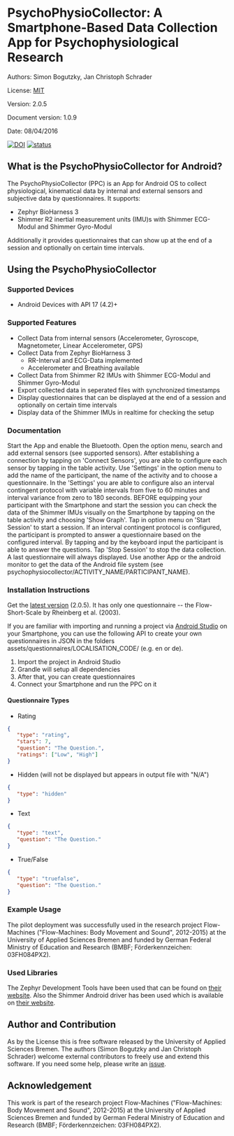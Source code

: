 # PsychoPhysioCollector: A Smartphone-Based Data Collection App for Psychophysiological Research
Authors: Simon Bogutzky, Jan Christoph Schrader

License: [MIT](https://opensource.org/licenses/MIT)

Version: 2.0.5

Document version: 1.0.9 

Date: 08/04/2016

[![DOI](https://zenodo.org/badge/doi/10.5281/zenodo.59678.svg)](http://dx.doi.org/10.5281/zenodo.59678) [![status](http://joss.theoj.org/papers/aacbdea63ce8d4896a3c84d89f4c5ee0/status.svg)](http://joss.theoj.org/papers/aacbdea63ce8d4896a3c84d89f4c5ee0)

## What is the PsychoPhysioCollector for Android?
The PsychoPhysioCollector (PPC) is an App for Android OS to collect physiological, kinematical data by internal and external sensors and subjective data by questionnaires. It supports:

* Zephyr BioHarness 3
* Shimmer R2 inertial measurement units (IMU)s with Shimmer ECG-Modul and Shimmer Gyro-Modul

Additionally it provides questionnaires that can show up at the end of a session and optionally on certain time intervals.

## Using the PsychoPhysioCollector

### Supported Devices
* Android Devices with API 17 (4.2)+

### Supported Features
* Collect Data from internal sensors (Accelerometer, Gyroscope, Magnetometer, Linear Accelerometer, GPS)
* Collect Data from Zephyr BioHarness 3
   * RR-Interval and ECG-Data implemented
   * Accelerometer and Breathing available
* Collect Data from Shimmer R2 IMUs with Shimmer ECG-Modul and Shimmer Gyro-Modul
* Export collected data in seperated files with synchronized timestamps
* Display questionnaires that can be displayed at the end of a session and optionally on certain time intervals
* Display data of the Shimmer IMUs in realtime for checking the setup

### Documentation
Start the App and enable the Bluetooth. Open the option menu, search and add external sensors (see supported sensors). After establishing a connection by tapping on 'Connect Sensors', you are able to configure each sensor by tapping in the table activity. Use 'Settings' in the option menu to add the name of the participant, the name of the activity and to choose a questionnaire. In the 'Settings' you are able to configure also an interval contingent protocol with variable intervals from five to 60 minutes and interval variance from zero to 180 seconds. BEFORE equipping your participant with the Smartphone and start the session you can check the data of the Shimmer IMUs visually on the Smartphone by tapping on the table activity and choosing 'Show Graph'. Tap in option menu on 'Start Session' to start a session. If an interval contingent protocol is configured, the participant is prompted to answer a questionnaire based on the configured interval. By tapping and by the keyboard input the participant is able to answer the questions. Tap 'Stop Session' to stop the data collection. A last questionnaire will always displayed. Use another App or the android monitor to get the data of the Android file system (see psychophysiocollector/ACTIVITY_NAME/PARTICIPANT_NAME).

### Installation Instructions
Get the [latest version](https://github.com/sbogutzky/PsychoPhysioCollector/releases/latest) (2.0.5). It has only one questionnaire -- the Flow-Short-Scale by Rheinberg et al. (2003). 

If you are familiar with importing and running a project via [Android Studio](https://developer.android.com/studio/index.html) on your Smartphone, you can use the following API to create your own questionnaires in JSON in the folders assets/questionnaires/LOCALISATION_CODE/ (e.g. en or de). 

1. Import the project in Android Studio
2. Grandle will setup all dependencies
3. After that, you can create questionnaires
4. Connect your Smartphone and run the PPC on it

#### Questionnaire Types
* Rating

```json
{
   "type": "rating",
   "stars": 7,
   "question": "The Question.",
   "ratings": ["Low", "High"]
}
```

* Hidden (will not be displayed but appears in output file with "N/A")

```json
{
   "type": "hidden"
}
```

* Text

```json
{
   "type": "text",
   "question": "The Question."
}
```

* True/False

```json
{
   "type": "truefalse",
   "question": "The Question."
}
```

### Example Usage
The pilot deployment was successfully used in the research project Flow-Machines ("Flow-Machines: Body Movement and Sound", 2012-2015) at the University of Applied Sciences Bremen and funded by German Federal Ministry of Education and Research (BMBF; Förderkennzeichen: 03FH084PX2).

### Used Libraries
The Zephyr Development Tools have been used that can be found on [their website](http://www.zephyranywhere.com/zephyr-labs/development-tools).
Also the Shimmer Android driver has been used which is available on [their website](http://www.shimmersensing.com/shop/shimmer-android-id).

## Author and Contribution
As by the License this is free software released by the University of Applied Sciences Bremen. The authors (Simon Bogutzky and Jan Christoph Schrader) welcome external contributors to freely use and extend this software. If you need some help, please write an [issue](https://github.com/sbogutzky/PsychoPhysioCollector/issues). 

## Acknowledgement
This work is part of the research project Flow-Machines ("Flow-Machines: Body Movement and Sound", 2012-2015) at the University of Applied Sciences Bremen and funded by German Federal Ministry of Education and Research (BMBF; Förderkennzeichen: 03FH084PX2).
